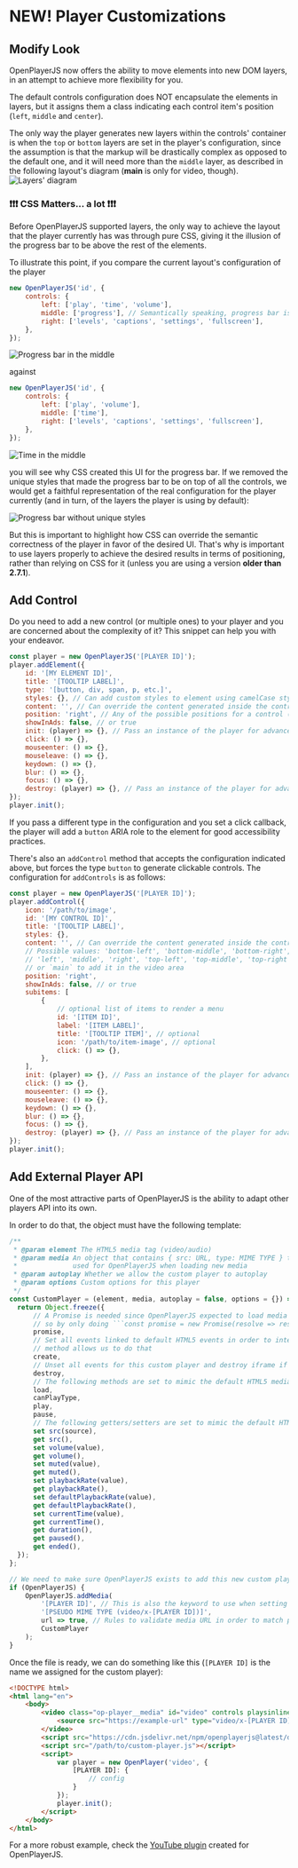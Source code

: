 # NEW! Player Customizations

## Modify Look

OpenPlayerJS now offers the ability to move elements into new DOM layers, in an attempt to achieve more flexibility for you.

The default controls configuration does NOT encapsulate the elements in layers, but it assigns them a class indicating each control item's position (`left`, `middle` and `center`).

The only way the player generates new layers within the controls' container is when the `top` or `bottom` layers are set in the player's configuration, since the assumption is that the markup will be drastically complex as opposed to the default one, and it will need more than the `middle` layer, as described in the following layout's diagram (**main** is only for video, though).
![Layers' diagram](https://user-images.githubusercontent.com/910829/96354476-24eb9800-10a5-11eb-9ebf-90abc16d6c0d.png)

### ❗❗❗ CSS Matters... a lot ❗❗❗

Before OpenPlayerJS supported layers, the only way to achieve the layout that the player currently has was through pure CSS, giving it the illusion of the progress bar to be above the rest of the elements.

To illustrate this point, if you compare the current layout's configuration of the player

```javascript
new OpenPlayerJS('id', {
    controls: {
        left: ['play', 'time', 'volume'],
        middle: ['progress'], // Semantically speaking, progress bar is in the middle
        right: ['levels', 'captions', 'settings', 'fullscreen'],
    },
});
```

![Progress bar in the middle](https://user-images.githubusercontent.com/40804543/187544433-863fc7a0-cce8-4b51-bbd1-4c71b2efb6e1.png)

against

```javascript
new OpenPlayerJS('id', {
    controls: {
        left: ['play', 'volume'],
        middle: ['time'],
        right: ['levels', 'captions', 'settings', 'fullscreen'],
    },
});
```

![Time in the middle](https://user-images.githubusercontent.com/40804543/187544517-db57f84a-9a66-49b9-bf90-70bed348e210.png)

you will see why CSS created this UI for the progress bar. If we removed the unique styles that made the progress bar to be on top of all the controls, we would get a faithful representation of the real configuration for the player currently (and in turn, of the layers the player is using by default):

![Progress bar without unique styles](https://user-images.githubusercontent.com/910829/187761436-40a49d25-3778-455f-8034-7ece7b621551.png)

But this is important to highlight how CSS can override the semantic correctness of the player in favor of the desired UI. That's why is important to use layers properly to achieve the desired results in terms of positioning, rather than relying on CSS for it (unless you are using a version **older than 2.7.1**).

## Add Control

Do you need to add a new control (or multiple ones) to your player and you are concerned about the complexity of it? This snippet can help you with your endeavor.

```javascript
const player = new OpenPlayerJS('[PLAYER ID]');
player.addElement({
    id: '[MY ELEMENT ID]',
    title: '[TOOLTIP LABEL]',
    type: '[button, div, span, p, etc.]',
    styles: {}, // Can add custom styles to element using camelCase styles (marginTop, boxShadow, etc.)
    content: '', // Can override the content generated inside the control, but it won't accept images under the <img> tag for security purposes
    position: 'right', // Any of the possible positions for a control (top, top-left, middle, bottom-right, etc.)
    showInAds: false, // or true
    init: (player) => {}, // Pass an instance of the player for advanced operations
    click: () => {},
    mouseenter: () => {},
    mouseleave: () => {},
    keydown: () => {},
    blur: () => {},
    focus: () => {},
    destroy: (player) => {}, // Pass an instance of the player for advanced operations
});
player.init();
```

If you pass a different type in the configuration and you set a click callback, the player will add a `button` ARIA role to the element for good accessibility practices.

There's also an `addControl` method that accepts the configuration indicated above, but forces the type `button` to generate clickable controls. The configuration for `addControls` is as follows:

```javascript
const player = new OpenPlayerJS('[PLAYER ID]');
player.addControl({
    icon: '/path/to/image',
    id: '[MY CONTROL ID]',
    title: '[TOOLTIP LABEL]',
    styles: {},
    content: '', // Can override the content generated inside the control
    // Possible values: 'bottom-left', 'bottom-middle', 'bottom-right',
    // 'left', 'middle', 'right', 'top-left', 'top-middle', 'top-right',
    // or `main` to add it in the video area
    position: 'right',
    showInAds: false, // or true
    subitems: [
        {
            // optional list of items to render a menu
            id: '[ITEM ID]',
            label: '[ITEM LABEL]',
            title: '[TOOLTIP ITEM]', // optional
            icon: '/path/to/item-image', // optional
            click: () => {},
        },
    ],
    init: (player) => {}, // Pass an instance of the player for advanced operations
    click: () => {},
    mouseenter: () => {},
    mouseleave: () => {},
    keydown: () => {},
    blur: () => {},
    focus: () => {},
    destroy: (player) => {}, // Pass an instance of the player for advanced operations
});
player.init();
```

## Add External Player API

One of the most attractive parts of OpenPlayerJS is the ability to adapt other players API into its own.

In order to do that, the object must have the following template:

````javascript
/**
 * @param element The HTML5 media tag (video/audio)
 * @param media An object that contains { src: URL, type: MIME TYPE } to match structures
 *              used for OpenPlayerJS when loading new media
 * @param autoplay Whether we allow the custom player to autoplay
 * @param options Custom options for this player
 */
const CustomPlayer = (element, media, autoplay = false, options = {}) => {
  return Object.freeze({
      // A Promise is needed since OpenPlayerJS expected to load media in an async way,
      // so by only doing ```const promise = new Promise(resolve => resolve);``` is enough
      promise,
      // Set all events linked to default HTML5 events in order to interact with custom // player; also, many of the custom players need an iframe to work, so this
      // method allows us to do that
      create,
      // Unset all events for this custom player and destroy iframe if needed
      destroy,
      // The following methods are set to mimic the default HTML5 media ones
      load,
      canPlayType,
      play,
      pause,
      // The following getters/setters are set to mimic the default HTML5 media ones
      set src(source),
      get src(),
      set volume(value),
      get volume(),
      set muted(value),
      get muted(),
      set playbackRate(value),
      get playbackRate(),
      set defaultPlaybackRate(value),
      get defaultPlaybackRate(),
      set currentTime(value),
      get currentTime(),
      get duration(),
      get paused(),
      get ended(),
  });
};

// We need to make sure OpenPlayerJS exists to add this new custom player
if (OpenPlayerJS) {
    OpenPlayerJS.addMedia(
        '[PLAYER ID]', // This is also the keyword to use when setting new options for the custom payer
        '[PSEUDO MIME TYPE (video/x-[PLAYER ID])]',
        url => true, // Rules to validate media URL in order to match pseudo MIME type
        CustomPlayer
    );
}
````

Once the file is ready, we can do something like this (`[PLAYER ID]` is the name we assigned for the custom player):

```html
<!DOCTYPE html>
<html lang="en">
    <body>
        <video class="op-player__media" id="video" controls playsinline>
            <source src="https://example-url" type="video/x-[PLAYER ID]" />
        </video>
        <script src="https://cdn.jsdelivr.net/npm/openplayerjs@latest/dist/openplayer.min.js"></script>
        <script src="/path/to/custom-player.js"></script>
        <script>
            var player = new OpenPlayer('video', {
                [PLAYER ID]: {
                    // config
                }
            });
            player.init();
        </script>
    </body>
</html>
```

For a more robust example, check the [YouTube plugin](https://github.com/openplayerjs/openplayerjs-youtube) created for OpenPlayerJS.
